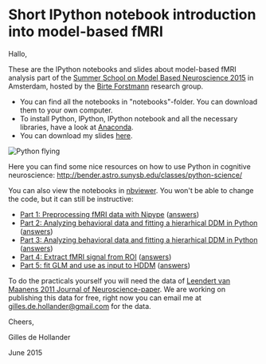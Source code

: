 # Short IPython notebook introduction into model-based fMRI

Hallo, 

These are the IPython notebooks and slides about model-based fMRI analysis part
of the [Summer School on Model Based Neuroscience
2015](http://modelbasedneuroscience.com/index.html) in Amsterdam, hosted by the
[Birte Forstmann](http://www.birteforstmann.com/) research group.

 * You can find all the notebooks in "notebooks"-folder. You can download them to
your own computer. 
 * To install Python, IPython, IPython notebook and all the
necessary libraries, have a look at [Anaconda](http://continuum.io/downloads).
 * You can download my slides [here](https://raw.githubusercontent.com/Gilles86/summerschool_fmri2015/master/slides.pdf).

![Python flying](http://bender.astro.sunysb.edu/classes/python-science/python.png)

Here you can find some nice resources on how to use Python in cognitive neuroscience:
http://bender.astro.sunysb.edu/classes/python-science/


You can also view the notebooks in [nbviewer](http://nbviewer.ipython.org/).
You won't be able to change the code, but it can still be instructive:

* [Part 1: Preprocessing fMRI data with Nipype](http://nbviewer.ipython.org/github/Gilles86/summerschool_fmri2015/blob/master/notebooks/part1_preprocessing_pipeline.ipynb) ([answers](http://nbviewer.ipython.org/github/Gilles86/summerschool_fmri2015/blob/master/notebooks/part1_preprocessing_pipeline_answer.ipynb))
* [Part 2: Analyzing behavioral data and fitting a hierarhical DDM in Python](http://nbviewer.ipython.org/github/Gilles86/summerschool_fmri2015/blob/master/notebooks/part2_hddm.ipynb) ([answers](http://nbviewer.ipython.org/github/Gilles86/summerschool_fmri2015/blob/master/notebooks/part2_hddm_answers.ipynb))
* [Part 3: Analyzing behavioral data and fitting a hierarhical DDM in Python](http://nbviewer.ipython.org/github/Gilles86/summerschool_fmri2015/blob/master/notebooks/part3_registration.ipynb) ([answers](http://nbviewer.ipython.org/github/Gilles86/summerschool_fmri2015/blob/master/notebooks/part3_registration_answers.ipynb))
* [Part 4: Extract fMRI signal from ROI](http://nbviewer.ipython.org/github/Gilles86/summerschool_fmri2015/blob/master/notebooks/part4_extract_signal.ipynb) ([answers](http://nbviewer.ipython.org/github/Gilles86/summerschool_fmri2015/blob/master/notebooks/part4_extract_signal_answers.ipynb))
* [ Part 5: fit GLM and use as input to HDDM](http://nbviewer.ipython.org/github/Gilles86/summerschool_fmri2015/blob/master/notebooks/part5_joint_modelling.ipynb) ([answers](http://nbviewer.ipython.org/github/Gilles86/summerschool_fmri2015/blob/master/notebooks/part5_joint_modelling_answers.ipynb))

To do the practicals yourself you will need the data of [Leendert van Maanens 2011 Journal of Neuroscience-paper](http://www.jneurosci.org/cgi/pmidlookup?view=long&pmid=22131410). We are working on publishing this data for free, right now you can email me at [gilles.de.hollander@gmail.com](mailto:gilles.de.hollander@gmail.com) for the data.

Cheers,

Gilles de Hollander

June 2015
